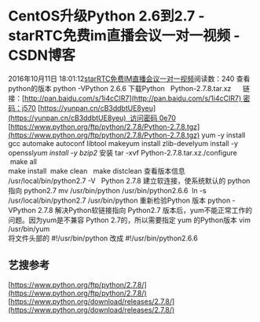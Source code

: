 # CentOS升级Python 2.6到2.7 - starRTC免费im直播会议一对一视频 - CSDN博客
2016年10月11日 18:01:12[starRTC免费IM直播会议一对一视频](https://me.csdn.net/elesos)阅读数：240
查看python的版本
python  -VPython 2.6.6 
下载Python   Python-2.7.8.tar.xz      链接：[http://pan.baidu.com/s/1i4cCIR7](http://pan.baidu.com/s/1i4cCIR7) 密码：j570
[https://yunpan.cn/cB3ddbtUE8yeu](https://yunpan.cn/cB3ddbtUE8yeu)  访问密码 0e70
[https://www.python.org/ftp/python/2.7.8/Python-2.7.8.tgz](https://www.python.org/ftp/python/2.7.8/Python-2.7.8.tgz)
yum -y install gcc automake autoconf libtool makeyum install zlib-develyum install -y openssl*yum install -y bzip2*
安装
tar -xvf Python-2.7.8.tar.xz./configure  make all             
make install  make clean  
make distclean 
查看版本信息
/usr/local/bin/python2.7 -V  
Python 2.7.8
建立软连接，使系统默认的 python指向 python2.7
mv /usr/bin/python /usr/bin/python2.6.6  ln -s /usr/local/bin/python2.7 /usr/bin/python
重新检验Python 版本
python  -VPython 2.7.8
解决Python软链接指向 Python2.7 版本后，yum不能正常工作的问题。因为yum是不兼容 Python 2.7的，所以需要指定 yum 的Python版本
vim /usr/bin/yum  
将文件头部的
#!/usr/bin/python
改成
#!/usr/bin/python2.6.6
## 艺搜参考
[https://www.python.org/ftp/python/2.7.8/](https://www.python.org/ftp/python/2.7.8/)
[https://www.python.org/download/releases/2.7.8/](https://www.python.org/download/releases/2.7.8/)
